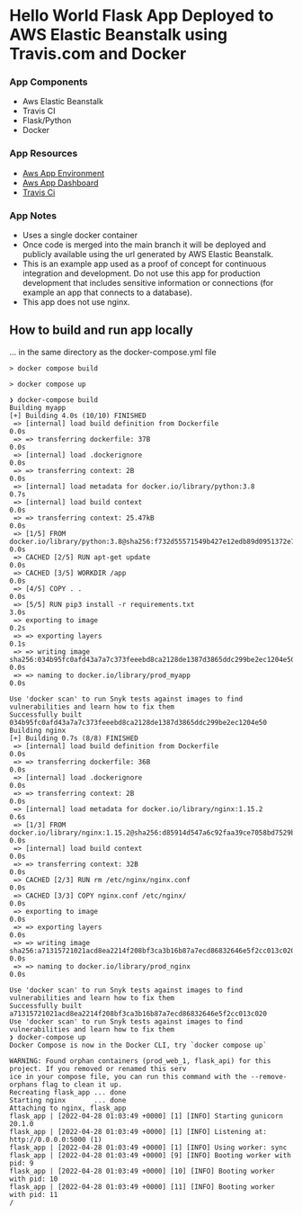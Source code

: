 # Hello World Flask App Deployed to AWS Elastic Beanstalk using Travis.com and Docker

### App Components
* Aws Elastic Beanstalk
* Travis CI 
* Flask/Python
* Docker

### App Resources
* [Aws App Environment](https://us-east-2.console.aws.amazon.com/elasticbeanstalk/home?region=us-east-2#/environment/dashboard?applicationName=flask-app-template&environmentId=e-zsbsqbgptm)
* [Aws App Dashboard](https://us-east-2.console.aws.amazon.com/elasticbeanstalk/home?region=us-east-2#/applications)
* [Travis Ci]()

### App Notes
* Uses a single docker container
* Once code is merged into the main branch it will be deployed and publicly available using the url generated by AWS Elastic Beanstalk.
* This is an example app used as a proof of concept for continuous integration and development. Do not use this app for production development that includes sensitive information or connections (for example an app that connects to a database). 
* This app does not use nginx.

## How to build and run app locally

... in the same directory as the docker-compose.yml file
```
> docker compose build

> docker compose up
```

```
❯ docker-compose build
Building myapp
[+] Building 4.0s (10/10) FINISHED                                                                            
 => [internal] load build definition from Dockerfile                                                     0.0s
 => => transferring dockerfile: 37B                                                                      0.0s
 => [internal] load .dockerignore                                                                        0.0s
 => => transferring context: 2B                                                                          0.0s
 => [internal] load metadata for docker.io/library/python:3.8                                            0.7s
 => [internal] load build context                                                                        0.0s
 => => transferring context: 25.47kB                                                                     0.0s
 => [1/5] FROM docker.io/library/python:3.8@sha256:f732d55571549b427e12edb89d0951372e7b73c67f717ad0645b  0.0s
 => CACHED [2/5] RUN apt-get update                                                                      0.0s
 => CACHED [3/5] WORKDIR /app                                                                            0.0s
 => [4/5] COPY . .                                                                                       0.0s
 => [5/5] RUN pip3 install -r requirements.txt                                                           3.0s
 => exporting to image                                                                                   0.2s
 => => exporting layers                                                                                  0.1s
 => => writing image sha256:034b95fc0afd43a7a7c373feeebd8ca2128de1387d3865ddc299be2ec1204e50             0.0s 
 => => naming to docker.io/library/prod_myapp                                                            0.0s 
                                                                                                              
Use 'docker scan' to run Snyk tests against images to find vulnerabilities and learn how to fix them          
Successfully built 034b95fc0afd43a7a7c373feeebd8ca2128de1387d3865ddc299be2ec1204e50
Building nginx
[+] Building 0.7s (8/8) FINISHED                                                                              
 => [internal] load build definition from Dockerfile                                                     0.0s
 => => transferring dockerfile: 36B                                                                      0.0s
 => [internal] load .dockerignore                                                                        0.0s
 => => transferring context: 2B                                                                          0.0s
 => [internal] load metadata for docker.io/library/nginx:1.15.2                                          0.6s
 => [1/3] FROM docker.io/library/nginx:1.15.2@sha256:d85914d547a6c92faa39ce7058bd7529baacab7e0cd4255442  0.0s
 => [internal] load build context                                                                        0.0s
 => => transferring context: 32B                                                                         0.0s
 => CACHED [2/3] RUN rm /etc/nginx/nginx.conf                                                            0.0s
 => CACHED [3/3] COPY nginx.conf /etc/nginx/                                                             0.0s
 => exporting to image                                                                                   0.0s
 => => exporting layers                                                                                  0.0s
 => => writing image sha256:a71315721021acd8ea2214f208bf3ca3b16b87a7ecd86832646e5f2cc013c020             0.0s
 => => naming to docker.io/library/prod_nginx                                                            0.0s

Use 'docker scan' to run Snyk tests against images to find vulnerabilities and learn how to fix them
Successfully built a71315721021acd8ea2214f208bf3ca3b16b87a7ecd86832646e5f2cc013c020
Use 'docker scan' to run Snyk tests against images to find vulnerabilities and learn how to fix them
❯ docker-compose up
Docker Compose is now in the Docker CLI, try `docker compose up`

WARNING: Found orphan containers (prod_web_1, flask_api) for this project. If you removed or renamed this serv
ice in your compose file, you can run this command with the --remove-orphans flag to clean it up.
Recreating flask_app ... done
Starting nginx       ... done
Attaching to nginx, flask_app
flask_app | [2022-04-28 01:03:49 +0000] [1] [INFO] Starting gunicorn 20.1.0
flask_app | [2022-04-28 01:03:49 +0000] [1] [INFO] Listening at: http://0.0.0.0:5000 (1)
flask_app | [2022-04-28 01:03:49 +0000] [1] [INFO] Using worker: sync
flask_app | [2022-04-28 01:03:49 +0000] [9] [INFO] Booting worker with pid: 9
flask_app | [2022-04-28 01:03:49 +0000] [10] [INFO] Booting worker with pid: 10
flask_app | [2022-04-28 01:03:49 +0000] [11] [INFO] Booting worker with pid: 11
/
```

